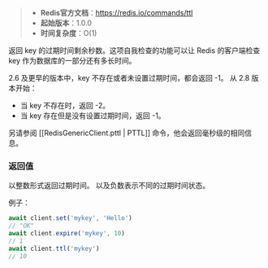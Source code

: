 > - **Redis官方文档**：https://redis.io/commands/ttl
> - **起始版本**：1.0.0
> - **时间复杂度**：O(1)

返回 key 的过期时间剩余秒数。这项自我检查的功能可以让 Redis 的客户端检查 key 作为数据库的一部分还有多长时间。

2.6 及更早的版本中，key 不存在或者未设置过期时间，都会返回 -1。 从 2.8 版本开始：

- 当 key 不存在时，返回 -2。
- 当 key 存在但是没有设置过期时间，返回 -1。

另请参阅 [[RedisGenericClient.pttl | PTTL]] 命令，他会返回毫秒级的相同信息。

### 返回值

以整数形式返回过期时间。 以及负数表示不同的过期时间状态。

例子：

```typescript
await client.set('mykey', 'Hello')
// "OK"
await client.expire('mykey', 10)
// 1
await client.ttl('mykey')
// 10
```

